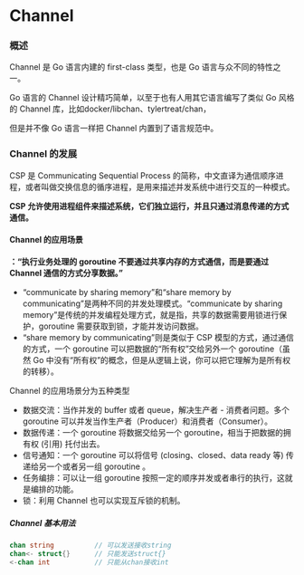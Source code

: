 # Channel

### 概述

Channel 是 Go 语言内建的 first-class 类型，也是 Go 语言与众不同的特性之一。

Go 语言的 Channel 设计精巧简单，以至于也有人用其它语言编写了类似 Go 风格的 Channel 库，比如docker/libchan、tylertreat/chan，

但是并不像 Go 语言一样把 Channel 内置到了语言规范中。

### Channel 的发展

CSP 是 Communicating Sequential Process 的简称，中文直译为通信顺序进程，或者叫做交换信息的循序进程，是用来描述并发系统中进行交互的一种模式。

<b>CSP 允许使用进程组件来描述系统，它们独立运行，并且只通过消息传递的方式通信。</b>

#### Channel 的应用场景

<b>：“执行业务处理的 goroutine 不要通过共享内存的方式通信，而是要通过 Channel 通信的方式分享数据。”</b>

- “communicate by sharing memory”和“share memory by communicating”是两种不同的并发处理模式。“communicate by sharing memory”是传统的并发编程处理方式，就是指，共享的数据需要用锁进行保护，goroutine 需要获取到锁，才能并发访问数据。
- “share memory by communicating”则是类似于 CSP 模型的方式，通过通信的方式，一个 goroutine 可以把数据的“所有权”交给另外一个 goroutine（虽然 Go 中没有“所有权”的概念，但是从逻辑上说，你可以把它理解为是所有权的转移）。

Channel 的应用场景分为五种类型
- 数据交流：当作并发的 buffer 或者 queue，解决生产者 - 消费者问题。多个 goroutine 可以并发当作生产者（Producer）和消费者（Consumer）。
- 数据传递：一个 goroutine 将数据交给另一个 goroutine，相当于把数据的拥有权 (引用) 托付出去。
- 信号通知：一个 goroutine 可以将信号 (closing、closed、data ready 等) 传递给另一个或者另一组 goroutine 。
- 任务编排：可以让一组 goroutine 按照一定的顺序并发或者串行的执行，这就是编排的功能。
- 锁：利用 Channel 也可以实现互斥锁的机制。

##### Channel 基本用法

```go
chan string          // 可以发送接收string
chan<- struct{}      // 只能发送struct{}
<-chan int           // 只能从chan接收int
```